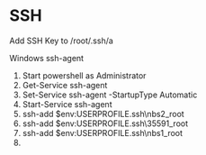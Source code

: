 # SSH

Add SSH Key to /root/.ssh/a

Windows ssh-agent
1. Start powershell as Administrator
2. Get-Service ssh-agent
3. Set-Service ssh-agent -StartupType Automatic
4. Start-Service ssh-agent
5. ssh-add $env:USERPROFILE\.ssh\nbs2_root
6. ssh-add $env:USERPROFILE\.ssh\35591_root
7. ssh-add $env:USERPROFILE\.ssh\nbs1_root
8. 

